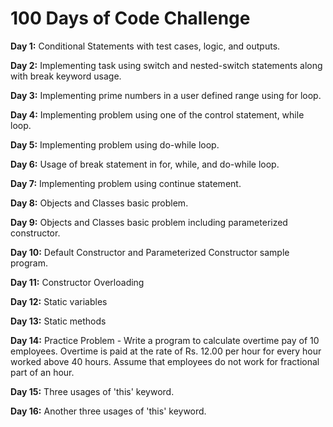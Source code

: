# 100 Days of Code Challenge

**Day 1:** Conditional Statements with test cases, logic, and outputs.

**Day 2:** Implementing task using switch and nested-switch statements along with break keyword usage.

**Day 3:** Implementing prime numbers in a user defined range using for loop.

**Day 4:** Implementing problem using one of the control statement, while loop.

**Day 5:** Implementing problem using do-while loop.

**Day 6:** Usage of break statement in for, while, and do-while loop.

**Day 7:** Implementing problem using continue statement.

**Day 8:** Objects and Classes basic problem.

**Day 9:** Objects and Classes basic problem including parameterized constructor.

**Day 10:** Default Constructor and Parameterized Constructor sample program.

**Day 11:** Constructor Overloading

**Day 12:** Static variables

**Day 13:** Static methods

**Day 14:** Practice Problem - Write a program to calculate overtime pay of 10 employees. Overtime is paid at the rate of Rs. 12.00 per hour for every hour worked above             40 hours. Assume that employees do not work for fractional part of an hour.

**Day 15:** Three usages of 'this' keyword.

**Day 16:** Another three usages of 'this' keyword.
